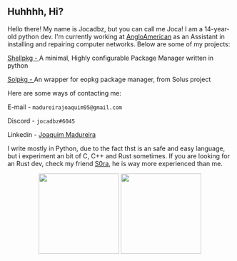 ## Huhhhh, Hi?

Hello there! My name is Jocadbz, but you can call me Joca! I am a 14-year-old python dev. I'm currently working at <a target="_self" href="https://www.angloamerican.com/" target="_blank">AngloAmerican</a> as an Assistant in installing and repairing computer networks.
Below are some of my projects:

<a target="_self" href="https://github.com/Jocadbz/shellpkg" target="_blank">Shellpkg - </a> A minimal, Highly configurable Package Manager written in python <br>

<a target="_self" href="https://github.com/Jocadbz/solpkg" target="_blank">Solpkg - </a>An wrapper for eopkg package manager, from Solus project<br>

Here are some ways of contacting me:

E-mail - `madureirajoaquim95@gmail.com`

Discord - `jocadbz#6045`

Linkedin -  <a target="_self" href="https://www.linkedin.com/in/joaquim-madureira-24700a231/" target="_blank">Joaquim Madureira</a>

I write mostly in Python, due to the fact thst is an safe and easy language, but i experiment an bit of C, C++ and Rust sometimes.
If you are looking for an Rust dev, check my friend <a target="_self" href="https://github.com/S0raWasTaken/" target="_blank">S0ra</a>, he is way more experienced than me.

<div align="center">
  <img height="180em" src="https://github-readme-stats.vercel.app/api?username=Jocadbz&show_icons=true&theme=dracula&include_all_commits=true&count_private=true"/> 
  
  <img height="180em" src="https://github-readme-stats.vercel.app/api/top-langs/?username=Jocadbz&layout=compact&langs_count=7&theme=dracula"/>
</div>
